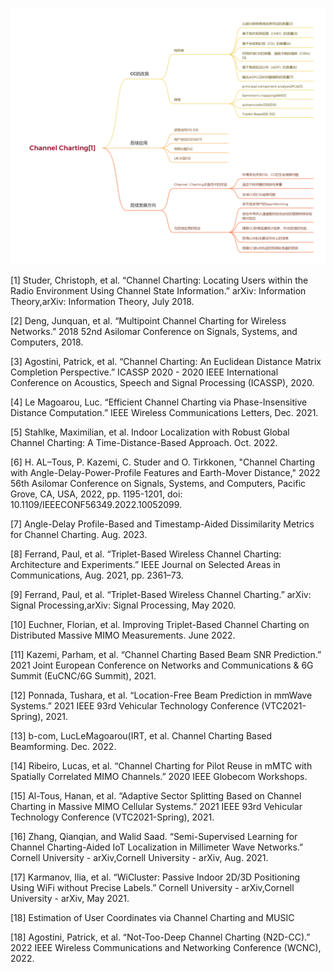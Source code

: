 ![](image/Channel_Charting.png)

[1] Studer, Christoph, et al. “Channel Charting: Locating Users within the Radio Environment Using Channel State Information.” arXiv: Information Theory,arXiv: Information Theory, July 2018.

[2] Deng, Junquan, et al. “Multipoint Channel Charting for Wireless Networks.” 2018 52nd Asilomar Conference on Signals, Systems, and Computers, 2018.

[3] Agostini, Patrick, et al. “Channel Charting: An Euclidean Distance Matrix Completion Perspective.” ICASSP 2020 - 2020 IEEE International Conference on Acoustics, Speech and Signal Processing (ICASSP), 2020.

[4] Le Magoarou, Luc. “Efficient Channel Charting via Phase-Insensitive Distance Computation.” IEEE Wireless Communications Letters, Dec. 2021.

[5] Stahlke, Maximilian, et al. Indoor Localization with Robust Global Channel Charting: A Time-Distance-Based Approach. Oct. 2022.

[6] H. AL–Tous, P. Kazemi, C. Studer and O. Tirkkonen, "Channel Charting with Angle-Delay-Power-Profile Features and Earth-Mover Distance," 2022 56th Asilomar Conference on Signals, Systems, and Computers, Pacific Grove, CA, USA, 2022, pp. 1195-1201, doi: 10.1109/IEEECONF56349.2022.10052099.

[7] Angle-Delay Profile-Based and Timestamp-Aided Dissimilarity Metrics for Channel Charting. Aug. 2023.

[8] Ferrand, Paul, et al. “Triplet-Based Wireless Channel Charting: Architecture and Experiments.” IEEE Journal on Selected Areas in Communications, Aug. 2021, pp. 2361–73.

[9] Ferrand, Paul, et al. “Triplet-Based Wireless Channel Charting.” arXiv: Signal Processing,arXiv: Signal Processing, May 2020.

[10] Euchner, Florian, et al. Improving Triplet-Based Channel Charting on Distributed Massive MIMO Measurements. June 2022.

[11] Kazemi, Parham, et al. “Channel Charting Based Beam SNR Prediction.” 2021 Joint European Conference on Networks and Communications &amp; 6G Summit (EuCNC/6G Summit), 2021.

[12] Ponnada, Tushara, et al. “Location-Free Beam Prediction in mmWave Systems.” 2021 IEEE 93rd Vehicular Technology Conference (VTC2021-Spring), 2021.

[13] b-com, LucLeMagoarou(IRT, et al. Channel Charting Based Beamforming. Dec. 2022.

[14] Ribeiro, Lucas, et al. “Channel Charting for Pilot Reuse in mMTC with Spatially Correlated MIMO Channels.” 2020 IEEE Globecom Workshops.

[15] Al-Tous, Hanan, et al. “Adaptive Sector Splitting Based on Channel Charting in Massive MIMO Cellular Systems.” 2021 IEEE 93rd Vehicular Technology Conference (VTC2021-Spring), 2021.

[16] Zhang, Qianqian, and Walid Saad. “Semi-Supervised Learning for Channel Charting-Aided IoT Localization in Millimeter Wave Networks.” Cornell University - arXiv,Cornell University - arXiv, Aug. 2021.

[17] Karmanov, Ilia, et al. “WiCluster: Passive Indoor 2D/3D Positioning Using WiFi without Precise Labels.” Cornell University - arXiv,Cornell University - arXiv, May 2021.

[18] Estimation of User Coordinates via Channel Charting and MUSIC

[18] Agostini, Patrick, et al. “Not-Too-Deep Channel Charting (N2D-CC).” 2022 IEEE Wireless Communications and Networking Conference (WCNC), 2022.